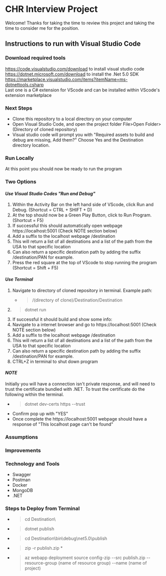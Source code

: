 # CHR Interview Project

Welcome! Thanks for taking the time to review this project and taking the time to consider me for the position. 

## Instructions to run with Visual Studio Code
### Download required tools
https://code.visualstudio.com/download to install visual studio code  
https://dotnet.microsoft.com/download to install the .Net 5.0 SDK  
https://marketplace.visualstudio.com/items?itemName=ms-dotnettools.csharp  
Last one is a C# extension for VScode and can be installed within VScode's extension marketplace  

### Next Steps
* Clone this repository to a local directory on your computer  
* Open Visual Studio Code, and open the project folder File>Open Folder>(Directory of cloned repository)
* Visual studio code will prompt you with "Required assets to build and debug are missing, Add them?" Choose Yes and the Destination directory location.

### Run Locally
At this point you should now be ready to run the program

### **Two Options**
#### *Use Visual Studio Codes "Run and Debug"*
1. Within the Activity Bar on the left hand side of VScode, click Run and Debug. (Shortcut = CTRL + SHIFT + D)
2. At the top should now be a Green Play Button, click to Run Program. (Shortcut = F5)
3. If successful this should automatically open webpage https://localhost:5001 (Check NOTE section below)
4. Add a suffix to the localhost webpage /destination 
5. This will return a list of all destinations and a list of the path from the USA to that specific location
6. Can also return a specific destination path by adding the suffix /destination/PAN for example.
7. Press the red square at the top of VScode to stop running the program (Shortcut = Shift + F5)

#### *Use Terminal*
1. Navigate to directory of cloned repository in terminal. Example path:
    * >/(directory of clone)/Destination/Destination
2. >dotnet run
3. If successful it should build and show some info:
4. Navigate to a internet browser and go to https://localhost:5001 (Check NOTE section below)
5. Add a suffix to the localhost webpage /destination 
6. This will return a list of all destinations and a list of the path from the USA to that specific location
7. Can also return a specific destination path by adding the suffix /destination/PAN for example.
8. CTRL+Z in terminal to shut down program

#### *NOTE*
Initially you will have a connection isn't private response, and will need to trust the certificate bundled with .NET. To trust the certificate do the following within the terminal.  
  * >dotnet dev-certs https --trust
  * Confirm pop up with "YES"
  * Once complete the https://localhost:5001 webpage should have a response of "This localhost page can't be found"  

### Assumptions


### Improvements


### Technology and Tools
* Swagger
* Postman
* Docker
* MongoDB
* .NET

### Steps to Deploy from Terminal
* >cd Destination\
* >dotnet publish
* >cd Destination\bin\debug\net5.0\publish
* >zip -r publish.zip *
* >az webapp deployment source config-zip --src publish.zip --resource-group (name of resource group) --name (name of project)
